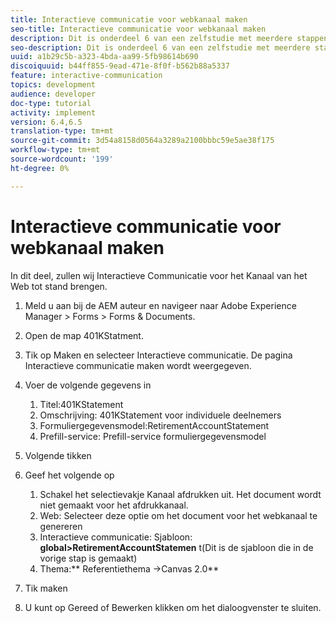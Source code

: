 ```yaml
---
title: Interactieve communicatie voor webkanaal maken
seo-title: Interactieve communicatie voor webkanaal maken
description: Dit is onderdeel 6 van een zelfstudie met meerdere stappen voor het maken van uw eerste interactieve communicatiedocument. In dit deel, zullen wij Interactieve Communicatie voor het Kanaal van het Web tot stand brengen.
seo-description: Dit is onderdeel 6 van een zelfstudie met meerdere stappen voor het maken van uw eerste interactieve communicatiedocument. In dit deel, zullen wij Interactieve Communicatie voor het Kanaal van het Web tot stand brengen.
uuid: a1b29c5b-a323-4bda-aa99-5fb98614b690
discoiquuid: b44ff855-9ead-471e-8f0f-b562b88a5337
feature: interactive-communication
topics: development
audience: developer
doc-type: tutorial
activity: implement
version: 6.4,6.5
translation-type: tm+mt
source-git-commit: 3d54a8158d0564a3289a2100bbbc59e5ae38f175
workflow-type: tm+mt
source-wordcount: '199'
ht-degree: 0%

---
```



# Interactieve communicatie voor webkanaal maken

In dit deel, zullen wij Interactieve Communicatie voor het Kanaal van het Web tot stand brengen.

1. Meld u aan bij de AEM auteur en navigeer naar Adobe Experience Manager > Forms > Forms &amp; Documents.
1. Open de map 401KStatment.
1. Tik op Maken en selecteer Interactieve communicatie. De pagina Interactieve communicatie maken wordt weergegeven.
1. Voer de volgende gegevens in

   1. Titel:401KStatement
   1. Omschrijving: 401KStatement voor individuele deelnemers
   1. Formuliergegevensmodel:RetirementAccountStatement
   1. Prefill-service: Prefill-service formuliergegevensmodel

1. Volgende tikken
1. Geef het volgende op

   1. Schakel het selectievakje Kanaal afdrukken uit. Het document wordt niet gemaakt voor het afdrukkanaal.
   1. Web: Selecteer deze optie om het document voor het webkanaal te genereren
   1. Interactieve communicatie: Sjabloon: **global>RetirementAccountStatemen** t(Dit is de sjabloon die in de vorige stap is gemaakt)
   1. Thema:** Referentiethema ->Canvas 2.0**

1. Tik maken
1. U kunt op Gereed of Bewerken klikken om het dialoogvenster te sluiten.

